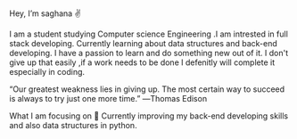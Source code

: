  Hey, I’m saghana ✌️

I am a student studying Computer science Engineering .I am intrested in full stack developing. Currently learning about data structures and back-end developing.
I have a passion to  learn and do something new out of it. I don't give up that easily ,if a work needs to be done I defenitly will complete it especially in coding.

“Our greatest weakness lies in giving up. The most certain way to succeed is always to try just one more time.” ―Thomas Edison

What I am focusing on 🤖
Currently improving my back-end developing skills and also data structures in python.

